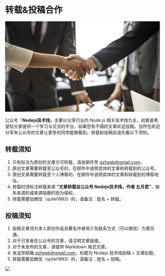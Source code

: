 # 转载&投稿合作

![](./img/agreement.jpg)

公众号「**Nodejs技术栈**」主要以分享行业内 Node.js 相关技术栈为主，初衷是希望给大家提供一个学习与交流的平台，如果您有不错的文章欢迎投稿，当然也欢迎分享本公众号的文章让更多的同学能够看到。转载和投稿前请先看以下须知。

## 转载须知

1. 只有标注为原创的文章方可转载，请发邮件至 qzfweb@gmail.com。
2. 原创文章需要转载至公众号的，在邮件中说明具体的文章和转载到的公众号。
3. 原创文章需要转载至个人博客的，在邮件中说明具体的文章和转载到的博客地址。
4. 转载时须标注转载来源 **“文章转载自公众号 Nodejs技术栈，作者 五月君”**，缺失来源的或来源隐蔽的视为侵权。
5. 转载需要加微信（qufei1993）的，请备注：姓名 + 转载。

## 投稿须知

1. 投稿文章须为本人原创作品且著名作者简介及联系方式（可以微信）方便沟通。
2. 对于已发表在公众号的文章，请注明文章链接。
3. 对于未发布的文章，请提供 Markdown 格式文章。
4. 发送至邮箱 qzfweb@gmail.com，标题为 Nodejs 技术栈投稿 + 文章标题。
5. 转载需要加微信（qufei1993）的，请备注：姓名 + 投稿。

![](./img/weixin_bottom.jpg)
